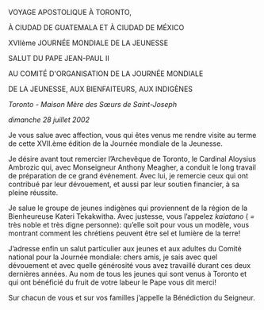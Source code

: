 VOYAGE APOSTOLIQUE À TORONTO,

À CIUDAD DE GUATEMALA ET À CIUDAD DE MÉXICO

XVIIème JOURNÉE MONDIALE DE LA JEUNESSE

SALUT DU PAPE JEAN-PAUL II

AU COMITÉ D'ORGANISATION DE LA JOURNÉE MONDIALE

DE LA JEUNESSE, AUX BIENFAITEURS, AUX INDIGÈNES

*Toronto - Maison Mère des Sœurs de Saint-Joseph*

*dimanche 28 juillet 2002*

Je vous salue avec affection, vous qui êtes venus me rendre visite au terme de cette XVII.ème édition de la Journée mondiale de la Jeunesse.

Je désire avant tout remercier l’Archevêque de Toronto, le Cardinal Aloysius Ambrozic qui, avec Monseigneur Anthony Meagher, a conduit le long travail de préparation de ce grand événement. Avec lui, je remercie ceux qui ont contribué par leur dévouement, et aussi par leur soutien financier, à sa pleine réussite.

Je salue le groupe de jeunes indigènes qui proviennent de la région de la Bienheureuse Kateri Tekakwitha. Avec justesse, vous l’appelez *kaiatano* ( *=* très noble et très digne personne): qu’elle soit pour vous un modèle, vous montrant comment les chrétiens peuvent être sel et lumière de la terre!

J’adresse enfin un salut particulier aux jeunes et aux adultes du Comité national pour la Journée mondiale: chers amis, je sais avec quel dévouement et avec quelle générosité vous avez travaillé durant ces deux dernières années. Au nom de tous les jeunes qui sont venus à Toronto et qui ont bénéficié du fruit de votre labeur le Pape vous dit merci!

Sur chacun de vous et sur vos familles j’appelle la Bénédiction du Seigneur.